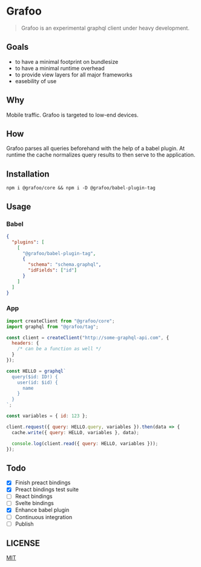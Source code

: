# Grafoo

> Grafoo is an experimental graphql client under heavy development.

## Goals

- to have a minimal footprint on bundlesize
- to have a minimal runtime overhead
- to provide view layers for all major frameworks
- easebility of use

## Why

Mobile traffic. Grafoo is targeted to low-end devices.

## How

Grafoo parses all queries beforehand with the help of a babel plugin. At runtime the cache normalizes query results to then serve to the application.

## Installation

```shell
npm i @grafoo/core && npm i -D @grafoo/babel-plugin-tag
```

## Usage

### Babel

```json
{
  "plugins": [
    [
      "@grafoo/babel-plugin-tag",
      {
        "schema": "schema.graphql",
        "idFields": ["id"]
      }
    ]
  ]
}
```

### App

```js
import createClient from "@grafoo/core";
import graphql from "@grafoo/tag";

const client = createClient("http://some-graphql-api.com", {
  headers: {
    /* can be a function as well */
  }
});

const HELLO = graphql`
  query($id: ID!) {
    user(id: $id) {
      name
    }
  }
`;

const variables = { id: 123 };

client.request({ query: HELLO.query, variables }).then(data => {
  cache.write({ query: HELLO, variables }, data);

  console.log(client.read({ query: HELLO, variables }));
});
```

## Todo

- [x] Finish preact bindings
- [x] Preact bindings test suite
- [ ] React bindings
- [ ] Svelte bindings
- [x] Enhance babel plugin
- [ ] Continuous integration
- [ ] Publish

## LICENSE

[MIT](https://github.com/malbernaz/grafoo/blob/master/LICENSE)
